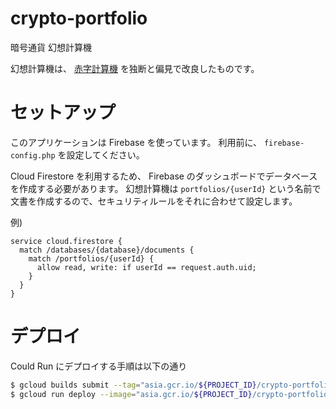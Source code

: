 # crypto-portfolio
暗号通貨 幻想計算機  

幻想計算機は、 [赤字計算機](https://github.com/arahaya/crypto-portfolio) を独断と偏見で改良したものです。

# セットアップ
このアプリケーションは Firebase を使っています。
利用前に、 `firebase-config.php` を設定してください。

Cloud Firestore を利用するため、 Firebase のダッシュボードでデータベースを作成する必要があります。
幻想計算機は `portfolios/{userId}` という名前で文書を作成するので、セキュリティルールをそれに合わせて設定します。

例)

```
service cloud.firestore {
  match /databases/{database}/documents {
    match /portfolios/{userId} {
      allow read, write: if userId == request.auth.uid;
    }
  }
}
```

# デプロイ

Could Run にデプロイする手順は以下の通り

```bash
$ gcloud builds submit --tag="asia.gcr.io/${PROJECT_ID}/crypto-portfolio" --project="${PROJECT_ID}"
$ gcloud run deploy --image="asia.gcr.io/${PROJECT_ID}/crypto-portfolio" --port=80 --cpu=1 --memory=128Mi --platform=managed --region=asia-northeast1 --project="${PROJECT_ID}"
```
